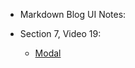 - Markdown Blog UI Notes:

- Section 7, Video 19:
  - [Modal](https://react.semantic-ui.com/modules/modal/)
